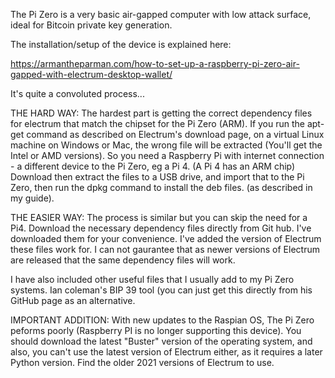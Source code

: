 The Pi Zero is a very basic air-gapped computer with low attack surface, ideal for Bitcoin private key generation.

The installation/setup of the device is explained here:

https://armantheparman.com/how-to-set-up-a-raspberry-pi-zero-air-gapped-with-electrum-desktop-wallet/

It's quite a convoluted process...

THE HARD WAY:
The hardest part is getting the correct dependency files for electrum that match the chipset for the Pi Zero (ARM). 
If you run the apt-get command as described on Electrum's download page, on a virtual Linux machine on Windows or Mac, 
the wrong file will be extracted (You'll get the Intel or AMD versions).
So you need a Raspberry Pi with internet connection - a different device to the Pi Zero, eg a Pi 4. (A Pi 4 has an ARM chip)
Download then extract the files to a USB drive, and import that to the Pi Zero, then run the dpkg command to install the deb files.
(as described in my guide).

THE EASIER WAY:
The process is similar but you can skip the need for a Pi4.
Download the necessary dependency files directly from Git hub. I've downloaded them for your convenience. 
I've added the version of Electrum these files work for.
I can not gaurantee that as newer versions of Electrum are released that the same dependency files will work.

I have also included other useful files that I usually add to my Pi Zero systems.
Ian coleman's BIP 39 tool (you can just get this directly from his GitHub page as an alternative.

IMPORTANT ADDITION:
With new updates to the Raspian OS, The Pi Zero peforms poorly (Raspberry PI is no longer supporting this device).
You should download the latest "Buster" version of the operating system, and also, you can't use the latest version
of Electrum either, as it requires a later Python version. Find the older 2021 versions of Electrum to use.
